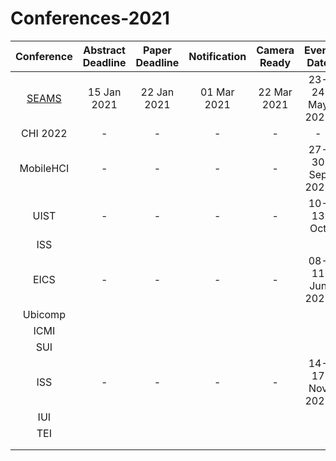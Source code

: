 # Conferences-2021

| Conference | Abstract Deadline | Paper Deadline | Notification | Camera Ready | Event Date | Event Location |
|:---:         |:---:  |:---:  |:---:  |:---:  |:---:  |---    |
| [SEAMS](https://conf.researchr.org/home/seams-2021) | 15 Jan 2021 | 22 Jan 2021 | 01 Mar 2021 | 22 Mar 2021 | 23-24 May 2021 | :es: Madrid, Spain|
| CHI 2022  | - | - | - | - | - | USA |
| MobileHCI | - | - | - | - | 27-30 Sep 2021 | Toulouse, France |
| UIST      | - | - | - | - | 10-13 Oct | San Diego, USA |
| ISS       |||||||
| EICS      | - | - | - | - | 08-11 Jun 2021 | Eindhoven, Netherlands |
| Ubicomp   |||||||
| ICMI      |||||||
| SUI       |||||||
| ISS       | - | - | - | - | 14-17 Nov 2021 | Lodz, Poland |
| IUI       |||||||
| TEI       |||||||
||||||||
||||||||



